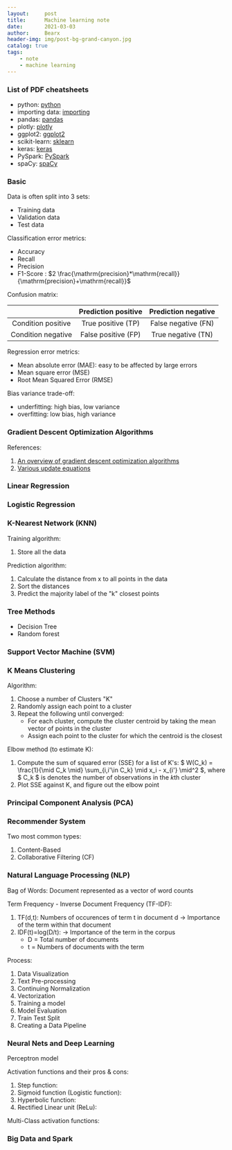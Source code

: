 ```yaml
---
layout:     post
title:      Machine learning note
date:       2021-03-03
author:     Bearx
header-img: img/post-bg-grand-canyon.jpg
catalog: true
tags:
    - note
    - machine learning
---
```


### List of PDF cheatsheets

* python: [python](https://github.com/bearxcave/bearxcave.github.io/blob/master/img/cheatsheet/cheat%20sheet%20python.pdf)
* importing data: [importing](https://github.com/bearxcave/bearxcave.github.io/blob/master/img/cheatsheet/cheat%20sheet%20importing%20data.pdf)
* pandas: [pandas](https://github.com/bearxcave/bearxcave.github.io/blob/master/img/cheatsheet/cheat%20sheet%20pandas.pdf)
* plotly: [plotly](https://github.com/bearxcave/bearxcave.github.io/blob/master/img/cheatsheet/cheat%20sheet%20plotly.pdf)
* ggplot2: [ggplot2](https://github.com/bearxcave/bearxcave.github.io/blob/master/img/cheatsheet/cheat%20sheet%20ggplot2.pdf)
* scikit-learn: [sklearn](https://github.com/bearxcave/bearxcave.github.io/blob/master/img/cheatsheet/cheat%20sheet%20scikit-learn.pdf)
* keras: [keras](https://github.com/bearxcave/bearxcave.github.io/blob/master/img/cheatsheet/cheat%20sheet%20keras.pdf)
* PySpark: [PySpark](https://github.com/bearxcave/bearxcave.github.io/blob/master/img/cheatsheet/cheat%20sheet%20PySpark.pdf)
* spaCy: [spaCy](https://github.com/bearxcave/bearxcave.github.io/blob/master/img/cheatsheet/cheat%20sheet%20spaCy.pdf)

### Basic

Data is often split into 3 sets:

* Training data
* Validation data
* Test data

Classification error metrics:

* Accuracy
* Recall
* Precision
* F1-Score : $2 \frac{\mathrm{precision}*\mathrm{recall}}{\mathrm{precision}+\mathrm{recall}}$

Confusion matrix:

|                    | Prediction positive | Prediction negative |
|:------------------:|:-------------------:|:-------------------:|
| Condition positive | True positive (TP)  | False negative (FN) |
| Condition negative | False positive (FP) | True negative (TN)  |

Regression error metrics:

* Mean absolute error (MAE): easy to be affected by large errors
* Mean square error (MSE)
* Root Mean Squared Error (RMSE)

Bias variance trade-off:

* underfitting: high bias, low variance
* overfitting: low bias, high variance

### Gradient Descent Optimization Algorithms

References:
1. [An overview of gradient descent optimization algorithms](https://ruder.io/optimizing-gradient-descent/)
2. [Various update equations](https://www.sravikiran.com/GSOC18/page2/)

### Linear Regression

### Logistic Regression

### K-Nearest Network (KNN)

Training algorithm:

1. Store all the data

Prediction algorithm:

1. Calculate the distance from x to all points in the data
2. Sort the distances
3. Predict the majority label of the "k" closest points

### Tree Methods

* Decision Tree
* Random forest

### Support Vector Machine (SVM)

### K Means Clustering

Algorithm:

1. Choose a number of Clusters "K"
2. Randomly assign each point to a cluster
3. Repeat the following until converged:
    * For each cluster, compute the cluster centroid by taking the mean vector of points in the cluster
    * Assign each point to the cluster for which the centroid is the closest

Elbow method (to estimate K):

1. Compute the sum of squared error (SSE) for a list of K's: $ W(C_k) = \frac{1}{\mid C_k \mid} \sum_{i,i'\in C_k} \mid x_i - x_{i'} \mid^2 $, where $ C_k $ is denotes the number of observations in the *k*th cluster
2. Plot SSE against K, and figure out the elbow point

### Principal Component Analysis (PCA)

### Recommender System

Two most common types:
1. Content-Based
2. Collaborative Filtering (CF)

### Natural Language Processing (NLP)

Bag of Words: Document represented as a vector of word counts

Term Frequency - Inverse Document Frequency (TF-IDF): 
1. TF(d,t): Numbers of occurences of term t in document d -> Importance of the term within that document
2. IDF(t)=log(D/t): -> Importance of the term in the corpus
    - D = Total number of documents
    - t = Numbers of documents with the term

Process:
1. Data Visualization
2. Text Pre-processing
3. Continuing Normalization
4. Vectorization
5. Training a model
6. Model Evaluation
7. Train Test Split
8. Creating a Data Pipeline

### Neural Nets and Deep Learning

Perceptron model

Activation functions and their pros & cons:
1. Step function:
2. Sigmoid function (Logistic function):
3. Hyperbolic function:
4. Rectified Linear unit (ReLu):

Multi-Class activation functions:


### Big Data and Spark
